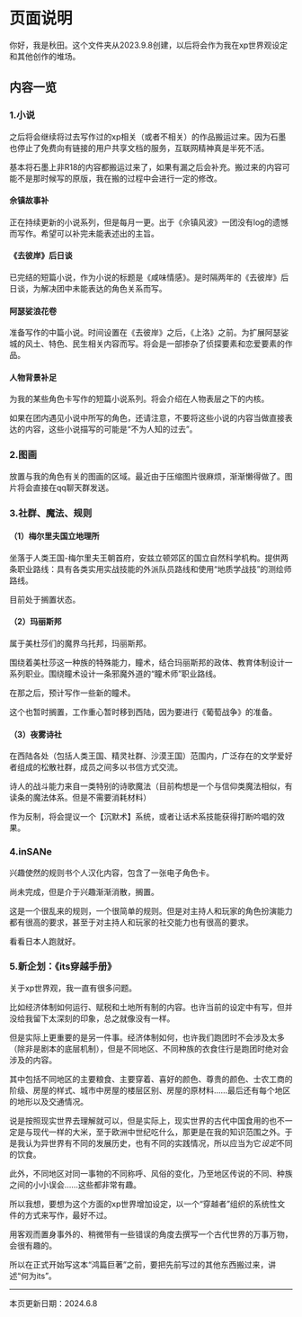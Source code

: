 # 页面说明

你好，我是秋田。这个文件夹从2023.9.8创建，以后将会作为我在xp世界观设定和其他创作的堆场。

## 内容一览

### 1.小说

之后将会继续将过去写作过的xp相关（或者不相关）的作品搬运过来。因为石墨也停止了免费向有链接的用户共享文档的服务，互联网精神真是半死不活。

基本将石墨上非R18的内容都搬运过来了，如果有漏之后会补充。搬过来的内容可能不是那时候写的原版，我在搬的过程中会进行一定的修改。

#### 佘镇故事补

正在持续更新的小说系列，但是每月一更。出于《佘镇风波》一团没有log的遗憾而写作。希望可以补完未能表述出的主旨。

#### 《去彼岸》后日谈

已完结的短篇小说，作为小说的标题是《咸味情感》。是时隔两年的《去彼岸》后日谈，为解决团中未能表达的角色关系而写。

#### 阿瑟娑浪花卷

准备写作的中篇小说。时间设置在《去彼岸》之后，《上洛》之前。为扩展阿瑟娑城的风土、特色、民生相关内容而写。将会是一部掺杂了侦探要素和恋爱要素的作品。

#### 人物背景补足

为我的某些角色卡写作的短篇小说系列。将会介绍在人物表层之下的内核。

如果在团内遇见小说中所写的角色，还请注意，不要将这些小说的内容当做直接表达的内容，这些小说描写的可能是“不为人知的过去”。

### 2.图画

放置与我的角色有关的图画的区域。最近由于压缩图片很麻烦，渐渐懒得做了。图片将会直接在qq聊天群发送。

### 3.社群、魔法、规则

#### （1）梅尔里夫国立地理所

坐落于人类王国-梅尔里夫王朝首府，安兹立顿郊区的国立自然科学机构。提供两条职业路线：具有各类实用实战技能的外派队员路线和使用“地质学战技”的测绘师路线。

目前处于搁置状态。

#### （2）玛丽斯邦

属于美杜莎们的魔界乌托邦，玛丽斯邦。

围绕着美杜莎这一种族的特殊能力，瞳术，结合玛丽斯邦的政体、教育体制设计一系列职业。围绕瞳术设计一条邪魔外道的“瞳术师”职业路线。

在那之后，预计写作一些新的瞳术。

这个也暂时搁置，工作重心暂时移到西陆，因为要进行《葡萄战争》的准备。

#### （3）夜雾诗社

在西陆各处（包括人类王国、精灵社群、沙漠王国）范围内，广泛存在的文学爱好者组成的松散社群，成员之间多以书信方式交流。

诗人的战斗能力来自一类特别的诗歌魔法（目前构想是一个与信仰类魔法相似，有读条的魔法体系。但是不需要消耗材料）

作为反制，将会提议一个【沉默术】系统，或者让话术系技能获得打断吟唱的效果。

### 4.inSANe

兴趣使然的规则书个人汉化内容，包含了一张电子角色卡。

尚未完成，但是介于兴趣渐渐消散，搁置。

这是一个很乱来的规则，一个很简单的规则。但是对主持人和玩家的角色扮演能力都有很高的要求，甚至于对主持人和玩家的社交能力也有很高的要求。

看看日本人跑就好。

### 5.新企划：《its穿越手册》

关于xp世界观，我一直有很多问题。

比如经济体制如何运行、赋税和土地所有制的内容。也许当前的设定中有写，但并没给我留下太深刻的印象，总之就像没有一样。

但是实际上更重要的是另一件事。经济体制如何，也许我们跑团时不会涉及太多（除非是剧本的底层机制），但是不同地区、不同种族的衣食住行是跑团时绝对会涉及的内容。

其中包括不同地区的主要粮食、主要穿着、喜好的颜色、尊贵的颜色、士农工商的阶级、房屋的样式、城市中房屋的楼层区别、房屋的原材料……最后还有每个地区的地形以及交通情况。

说是按照现实世界去理解就可以，但是实际上，现实世界的古代中国食用的也不一定是与现代一样的大米，至于欧洲中世纪吃什么，那更是在我的知识范围之外。于是我认为异世界有不同的发展历史，也有不同的实践情况，所以应当为它*设定*不同的饮食。

此外，不同地区对同一事物的不同称呼、风俗的变化，乃至地区传说的不同、种族之间的小小误会……这些都非常有趣。

所以我想，要想为这个方面的xp世界增加设定，以一个“穿越者”组织的系统性文件的方式来写作，最好不过。

用客观而置身事外的、稍微带有一些错误的角度去撰写一个古代世界的万事万物，会很有趣的。

所以在正式开始写这本“鸿篇巨著”之前，要把先前写过的其他东西搬过来，讲述“何为its”。

---

本页更新日期：2024.6.8
